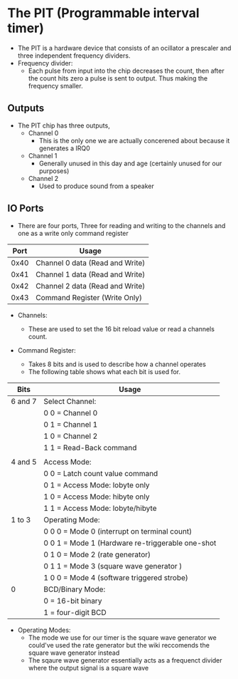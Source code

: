 # The PIT (Programmable interval timer)

- The PIT is a hardware device that consists of an ocillator a prescaler and three independent frequency dividers.
- Frequency divider:
	- Each pulse from input into the chip decreases the count, then after the count hits zero a pulse is sent to output. Thus making the frequency smaller.
	
	
	
## Outputs
- The PIT chip has three outputs,
	- Channel 0
		- This is the only one we are actually concerened about because it generates a IRQ0
	- Channel 1
		- Generally unused in this day and age (certainly unused for our purposes)
	- Channel 2
		- Used to produce sound from a speaker
		
## IO Ports
- There are four ports, Three for reading and writing to the channels and one as a write only command register

|Port|Usage|
|----|-----|
|0x40| Channel 0 data (Read and Write)|
|0x41| Channel 1 data (Read and Write)|
|0x42| Channel 2 data (Read and Write)|
|0x43| Command Register (Write Only) |

- Channels:
	- These are used to set the 16 bit reload value or read a channels count.

- Command Register:
	- Takes 8 bits and is used to describe how a channel operates
	- The following table shows what each bit is used for.
	
	
| Bits    | Usage            |
|---------|------------------|
| 6 and 7 | Select Channel:  |
|         | 0 0 = Channel 0  |
|         | 0 1 = Channel 1  |
|         | 1 0 = Channel 2  |
|         | 1 1 = Read-Back command |
|         |                  |
| 4 and 5 | Access Mode:     |
|         | 0 0 = Latch count value command |
|         | 0 1 = Access Mode: lobyte only |
|         | 1 0 = Access Mode: hibyte only |
|         | 1 1 = Access Mode: lobyte/hibyte |
| 1 to 3  | Operating Mode: |
|         | 0 0 0 = Mode 0 (interrupt on terminal count) |
|         | 0 0 1 = Mode 1 (Hardware re-triggerable one-shot |
|         | 0 1 0 = Mode 2 (rate generator) |
|         | 0 1 1 = Mode 3 (square wave generator ) |
|         | 1 0 0 = Mode 4 (software triggered strobe) |
| 0       | BCD/Binary Mode: |
|         | 0 = 16-bit binary |
|         | 1 = four-digit BCD | 


- Operating Modes:
	- The mode we use for our timer is the square wave generator
		we could've used the rate generator but the wiki reccomends the 
		square wave generator instead
	- The sqaure wave generator essentially acts as a frequenct divider
		where the output signal is a square wave
